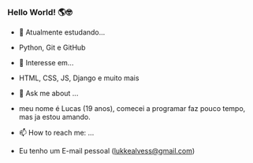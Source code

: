 ### Hello World! 🌎🤓

* 🌱 Atualmente estudando...  
- Python, Git e GitHub

* 🤔 Interesse em...
- HTML, CSS, JS, Django e muito mais

* 💬 Ask me about ... 
- meu nome é Lucas (19 anos), comecei a programar faz pouco tempo, mas ja estou amando.
  
* 📫 How to reach me: ...
- Eu tenho um E-mail pessoal (lukkealvess@gmail.com)
